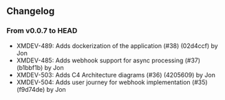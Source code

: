 ## Changelog
### From v0.0.7 to HEAD

- XMDEV-489: Adds dockerization of the application (#38) (02d4ccf) by Jon
- XMDEV-485: Adds webhook support for async processing (#37) (b1bbf1b) by Jon
- XMDEV-503: Adds C4 Architecture diagrams (#36) (4205609) by Jon
- XMDEV-504: Adds user journey for webhook implementation (#35) (f9d74de) by Jon

